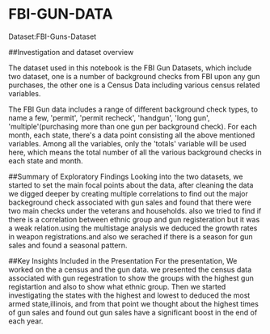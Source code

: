 # FBI-GUN-DATA

Dataset:FBI-Guns-Dataset

##Investigation and dataset overview

The dataset used in this notebook is the FBI Gun Datasets, which include two dataset, one is a number of background checks from FBI upon any gun purchases, the other one is a Census Data including various census related variables.

The FBI Gun data includes a range of different background check types, to name a few, 'permit', 'permit recheck', 'handgun', 'long gun', 'multiple'(purchasing more than one gun per background check). For each month, each state, there's a data point consisting all the above mentioned variables. Among all the variables, only the 'totals' variable will be used here, which means the total number of all the various background checks in each state and month.


##Summary of Exploratory Findings
Looking into the two datasets, we started to set the main focal points about the data, after cleaning the data we digged deeper by creating multiple correlations to find out the major backeground check associated with gun sales and found that there were two main checks under the veterans and households. also we tried to find if there is a correlation between ethnic group and gun registeration but it was a weak relation.using the multistage analysis we deduced the growth rates in weapon registrations.and also we serached if there is a season for gun sales and found a seasonal pattern.

##Key Insights Included in the Presentation
For the presentation, We worked on the a census and the gun data. we presented the census data associated with gun regestration to show the groups with the highest gun registartion and also to show what ethnic group. 
Then we started investigating the states with the highest and lowest to deduced the most armed state,illinois, and from that point we thought about  the highest times of gun sales and found out gun sales have a significant boost in the end of each year.
